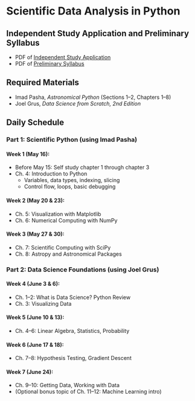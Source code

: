 # Scientific Data Analysis in Python


## Independent Study Application and Preliminary Syllabus

* PDF of [Independent Study Application](./IndependentStudyApplication.pdf)
* PDF of [Preliminary Syllabus](./PreliminarySyllabus.pdf)

## Required Materials

* Imad Pasha, *Astronomical Python* (Sections 1–2, Chapters 1–8)
* Joel Grus, *Data Science from Scratch, 2nd Edition*

## Daily Schedule

### Part 1: Scientific Python (using Imad Pasha)

#### Week 1 (May 16):

* Before May 15: Self study chapter 1 through chapter 3
* Ch. 4: Introduction to Python
  * Variables, data types, indexing, slicing
  * Control flow, loops, basic debugging

#### Week 2 (May 20 & 23):

* Ch. 5: Visualization with Matplotlib
* Ch. 6: Numerical Computing with NumPy

#### Week 3 (May 27 & 30):

* Ch. 7: Scientific Computing with SciPy
* Ch. 8: Astropy and Astronomical Packages

### Part 2: Data Science Foundations (using Joel Grus)

#### Week 4 (June 3 & 6):

* Ch. 1–2: What is Data Science? Python Review
* Ch. 3: Visualizing Data

#### Week 5 (June 10 & 13):

* Ch. 4–6: Linear Algebra, Statistics, Probability

#### Week 6 (June 17 & 18):

* Ch. 7–8: Hypothesis Testing, Gradient Descent

#### Week 7 (June 24):

* Ch. 9–10: Getting Data, Working with Data
* (Optional bonus topic of Ch. 11–12: Machine Learning intro)
